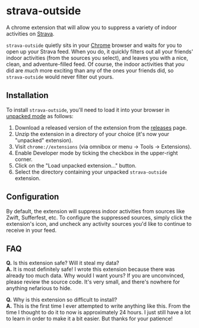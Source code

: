 # strava-outside
A chrome extension that will allow you to suppress a variety of indoor activities on [Strava](https://www.strava.com).

`strava-outside` quietly sits in your [Chrome](http://chrome.google.com) browser and waits for you to open up your Strava feed.
When you do, it quickly filters out all your friends' indoor activities (from the sources you select), and leaves you with a nice,
clean, and adventure-filled feed. Of course, the indoor activities that _you_ did are _much_ more exciting than any of the ones
your friends did, so `strava-outside` would never filter out yours.

## Installation
To install `strava-outside`, you'll need to load it into your browser in
[unpacked mode](https://developer.chrome.com/extensions/getstarted#unpacked) as follows:

1. Download a released version of the extension from the [releases](releases) page.
1. Unzip the extension in a directory of your choice (it's now your "unpacked" extension).
1. Visit `chrome://extensions` (via omnibox or menu -> Tools -> Extensions).
1. Enable Developer mode by ticking the checkbox in the upper-right corner.
1. Click on the "Load unpacked extension..." button.
1. Select the directory containing your unpacked `strava-outside` extension.

## Configuration
By default, the extension will suppress indoor activities from sources like Zwift, Sufferfest, etc.
To configure the suppressed sources, simply click the extension's icon, and uncheck any activity sources you'd like to continue
to receive in your feed.

## FAQ
**Q.** Is this extension safe? Will it steal my data?  
**A.** It is most definitely safe! I wrote this extension because there was already too much data. Why would I want yours?
If you are unconvinced, please review the source code. It's very small, and there's nowhere for anything nefarious to hide.

**Q.** Why is this extension so difficult to install?  
**A.** This is the first time I ever attempted to write anything like this. From the time I thought to do it to now is approximately
24 hours. I just still have a lot to learn in order to make it a bit easier. But thanks for your patience!
